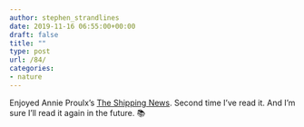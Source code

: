 ```yaml
---
author: stephen_strandlines
date: 2019-11-16 06:55:00+00:00
draft: false
title: ""
type: post
url: /84/
categories:
- nature
---
```


Enjoyed Annie Proulx’s [The Shipping News](https://www.goodreads.com/book/show/7354.The_Shipping_News?ac=1&from;_search=true&qid;=7iKOI7V9Py&rank;=1). Second time I’ve read it. And I’m sure I’ll read it again in the future. 📚 
